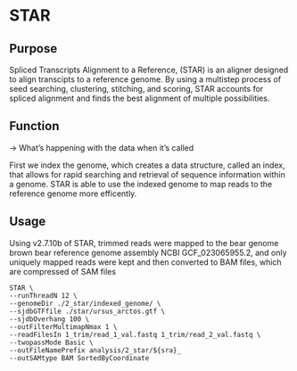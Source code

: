 # STAR


## Purpose

Spliced Transcripts Alignment to a Reference, (STAR) is an aligner designed to align transcipts to a reference genome. By using a multistep process of seed searching, clustering, stitching, and scoring, STAR accounts for spliced alignment and finds the best alignment of multiple possibilities.


## Function
→ What’s happening with the data when it’s called

First we index the genome, which creates a data structure, called an index, that allows for rapid searching and retrieval of sequence information within a genome. STAR is able to use the indexed genome to map reads to the reference genome more efficently. 


## Usage

Using v2.7.10b of STAR, trimmed reads were mapped to the bear genome brown bear reference genome assembly NCBI GCF_023065955.2, and only uniquely mapped reads were kept and then converted to BAM files, which are compressed of SAM files

```
STAR \
--runThreadN 12 \
--genomeDir ./2_star/indexed_genome/ \
--sjdbGTFfile ./star/ursus_arctos.gtf \
--sjdbOverhang 100 \
--outFilterMultimapNmax 1 \
--readFilesIn 1_trim/read_1_val.fastq 1_trim/read_2_val.fastq \
--twopassMode Basic \
--outFileNamePrefix analysis/2_star/${sra}_
--outSAMtype BAM SortedByCoordinate
```
